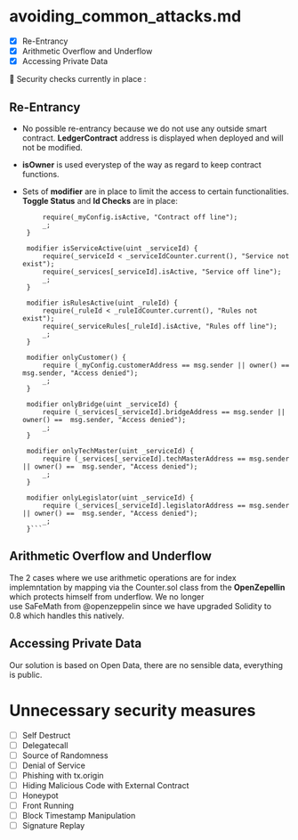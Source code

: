 # avoiding_common_attacks.md

- [x] Re-Entrancy
- [x] Arithmetic Overflow and Underflow
- [x] Accessing Private Data

📌 Security checks currently in place :

## Re-Entrancy

- No possible re-entrancy because we do not use any outside smart contract. **LedgerContract** address is displayed when deployed and will not be modified.

- **isOwner** is used everystep of the way as regard to keep contract functions.

- Sets of **modifier** are in place to limit the access to certain functionalities.
**Toggle Status** and **Id Checks** are in place:

   ```modifier isContractActive() {
        require(_myConfig.isActive, "Contract off line");
        _;
    }

    modifier isServiceActive(uint _serviceId) {
        require(_serviceId < _serviceIdCounter.current(), "Service not exist"); 
        require(_services[_serviceId].isActive, "Service off line"); 
        _;
    }

    modifier isRulesActive(uint _ruleId) {
        require(_ruleId < _ruleIdCounter.current(), "Rules not exist"); 
        require(_serviceRules[_ruleId].isActive, "Rules off line"); 
        _;
    }

    modifier onlyCustomer() {
        require (_myConfig.customerAddress == msg.sender || owner() ==  msg.sender, "Access denied");
        _;
    }

    modifier onlyBridge(uint _serviceId) {
        require (_services[_serviceId].bridgeAddress == msg.sender || owner() ==  msg.sender, "Access denied");
        _;
    }

    modifier onlyTechMaster(uint _serviceId) {
        require (_services[_serviceId].techMasterAddress == msg.sender || owner() ==  msg.sender, "Access denied");
        _;
    }

    modifier onlyLegislator(uint _serviceId) {
        require (_services[_serviceId].legislatorAddress == msg.sender || owner() ==  msg.sender, "Access denied");
        _;
    }```

## Arithmetic Overflow and Underflow

The 2 cases where we use arithmetic operations are for index implemntation by mapping via the Counter.sol class from the **OpenZepellin** which protects himself from underflow. We no longer use SaFeMath from @openzeppelin since we have upgraded Solidity to 0.8 which handles this natively.

## Accessing Private Data

Our solution is based on Open Data, there are no sensible data, everything is public.

# Unnecessary security measures

- [ ] Self Destruct
- [ ] Delegatecall
- [ ] Source of Randomness
- [ ] Denial of Service
- [ ] Phishing with tx.origin
- [ ] Hiding Malicious Code with External Contract
- [ ] Honeypot
- [ ] Front Running
- [ ] Block Timestamp Manipulation
- [ ] Signature Replay
